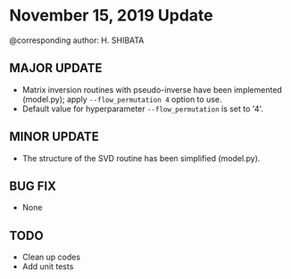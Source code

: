 # November 15, 2019 Update

@corresponding author: H. SHIBATA

## MAJOR UPDATE

- Matrix inversion routines with pseudo-inverse have been implemented (model.py); apply `--flow_permutation 4` option to use.
- Default value for hyperparameter `--flow_permutation` is set to '4'.

## MINOR UPDATE

- The structure of the SVD routine has been simplified (model.py).

## BUG FIX

- None

## TODO

- Clean up codes
- Add unit tests
